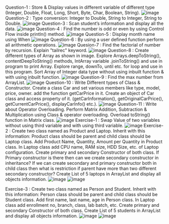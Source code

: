 Question-1 : Store & Display values in different variable of different type (Integer, Double, Float, Long, Short, Byte, Char, Boolean, String).
![image](https://user-images.githubusercontent.com/78419983/186220689-49cf9d16-6ac5-47c8-86b0-7943cb4cca05.png)
Question-2 : Type conversion: Integer to Double, String to Integer, String to Double.
![image](https://user-images.githubusercontent.com/78419983/186220798-083aa401-7f5f-442d-b3c7-6a61cfc6752d.png)
Question-3 : Scan student’s information and display all the data.
![image](https://user-images.githubusercontent.com/78419983/186221064-cd921abb-6a8f-4e1c-80ec-5ccdd91f5bb7.png)
Question-4 : Find the number is odd or even by using Control Flow inside println() method.
![image](https://user-images.githubusercontent.com/78419983/186221275-a5d580bf-ac48-4a6f-82c1-91899e561ab4.png)
Question-5 : Display month name using When
![image](https://user-images.githubusercontent.com/78419983/186221398-caf9e135-2edf-4bb9-b128-15616636c9a8.png)
Question-6 : By using a user defined function perform all arithmetic operations.
![image](https://user-images.githubusercontent.com/78419983/186221563-312fa53c-962f-4506-8f1f-b3af80c7bb95.png)
Quesion-7 : Find the factorial of number by recursion. Explain "tailrec" keyword.
![image](https://user-images.githubusercontent.com/78419983/186225557-b3196c70-e732-4039-9986-99205e29f2c6.png)
Question-8 : Create different types of Array as shown in image. Explore Arrays.deepToString(), contentDeepToString() methods, IntArray variable .joinToString() and use in program to print Array. Explore range, downTo, until etc. for loop and use in this program. Sort Array of Integer data type without using inbuilt function & with using inbuilt function.
![image](https://user-images.githubusercontent.com/78419983/186226492-834fe0a7-ab99-4905-bd7c-fb286fd40ed2.png)
Question-9 : Find the max number from ArrayList.
![image](https://user-images.githubusercontent.com/78419983/186226564-37d9efea-14d0-4902-a4fa-c928d5ee4b1f.png)
Question-10 : Write Different types of Class & Constructor. Create a class Car and set various members like type, model, price, owner. add the function getCarPrice in it. Create an object of Car class and access property of it. (getCarInformation(), getOriginalCarPrice(), getCurrentCarPrice(), displayCarInfo() etc.).
![image](https://user-images.githubusercontent.com/78419983/186226692-a4f7116e-ce2a-4fca-a2b2-4996c587a118.png)
Question-11 : Write about Operator Overloading. Perform Matrix Addition, Subtraction & Multiplication using Class & operator overloading. Overload toString() function in Matrix class.
![image](https://user-images.githubusercontent.com/78419983/186226779-18b259a7-4647-49a2-8b34-40c93254ac86.png)
Exercise-1 : Swap Value of two variables without using third variable and with using third variable.
![image](https://user-images.githubusercontent.com/78419983/187110656-0839984d-a140-4159-a144-a4e58a572d8e.png)
Exercise-2 : Create two class named as Product and Laptop. Inherit with this information: Product class should be parent and child class should be Laptop class. 
Add Product Name, Quantity, Amount per Quantity in Product class. In Laptop class add CPU name, RAM size, HDD Size, etc. of Laptop configuration. 
Create primary and secondary Constructor of both class. 
If Primary constructor is there then can we create secondary constructor in inheritance? 
If we can create secondary and primary constructor both in child class then what is restriction if parent have more than two different secondary constructor? 
Create List of 5 laptops in ArrayList and display all objects information.
![image](https://user-images.githubusercontent.com/78419983/187111196-49aa4825-39bc-49c6-9e76-2764b2c9eccd.png)
![image](https://user-images.githubusercontent.com/78419983/187111242-ac105cd8-cced-49b9-a660-6becbd9e458e.png)

Exercise-3 : Create two class named as Person and Student. Inherit with this information: Person class should be parent and child class should be Student class. 
Add first name, last name, age in Person class. In Laptop class add enrollment no, branch, class, lab batch, etc. 
Create primary and secondary Constructor of both class. 
Create List of 5 students in ArrayList and display all objects information.
![image](https://user-images.githubusercontent.com/78419983/187111925-b606618b-b014-4d75-90fa-3ed319023f6f.png)
![image](https://user-images.githubusercontent.com/78419983/187111924-b0a3a411-678c-4095-8c1a-0eddf8c7c473.png)




